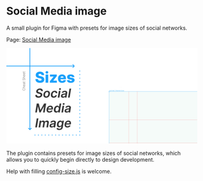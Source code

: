 # Social Media image
A small plugin for Figma with presets for image sizes of social networks.

Page: [Social Media image](https://www.figma.com/c/plugin/750116735703341112/Social-Media-Image)

<img src="artwork.jpg" width="800" />

The plugin contains presets for image sizes of social networks, which allows you to quickly begin directly to design development.

Help with filling [config-size.js](src/config-size.js) is welcome.